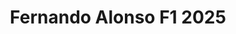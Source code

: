 ---
title: 'Fernando Alonso F1 2025'
category: 0_recientes
designSlug: 170-f1-2025-alonso
image: '/products/autos/13-alonso/principal.jpg'
imageHover: '/products/autos/13-alonso/oversize.jpg'
prendas: [
    {   
        title: 'Remera',
        slug: 'remera',          
        image: '/products/autos/13-alonso/normal.jpg',
        price: 'remerasPrecio',
        talles: 'remerasTalles'
    },
    {
        title: 'Remera Oversize',
        slug: 'remera-oversize',
        image: '/products/autos/13-alonso/oversize.jpg',
        price: 'oversizePrecio',
        talles: 'oversizeTalles'
    },
    {
        title: 'Pupera Oversize',
        slug: 'pupera-oversize',
        image: '/products/autos/13-alonso/pupera.jpg',
        price: 'remerasPrecio',
        talles: 'oversizePuperasTalles'
    },
    {
         title: 'Buzo',
         slug: 'buzo',
         image: '/products/autos/13-alonso/buzo.jpg',
         price: buzosPrecio,
        talles: 'BuzosTalles'
     },
    {
        title: 'Musculosa M',
        slug: 'musculosa-mujer',
        image: '/products/autos/13-alonso/musculosa.jpg',
        price: 'musculosaPrecio',
        talles: 'musculosasMujerTalles'
    },
    {
        title: 'Musculosa H',
        slug: 'musculoso',
        image: '/products/autos/13-alonso/musculoso.jpg',
        price: 'musculosaPrecio',
        talles: 'musculosasHombreTalles'
    }
]
---